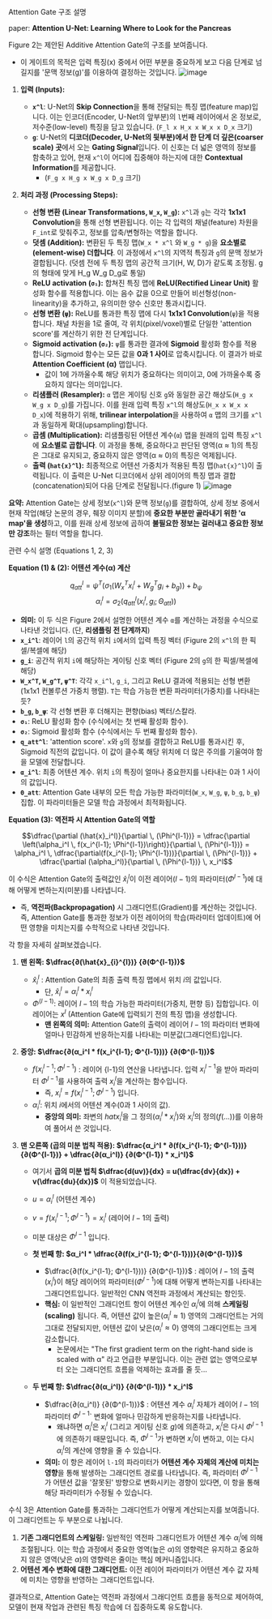 Attention Gate 구조 설명   

paper: **Attention U-Net: Learning Where to Look for the Pancreas**

Figure 2는 제안된 Additive Attention Gate의 구조를 보여줍니다. 
* 이 게이트의 목적은 입력 특징(x) 중에서 어떤 부분을 중요하게 보고 다음 단계로 넘길지를 '문맥 정보(g)'를 이용하여 결정하는 것입니다.
![image](https://github.com/user-attachments/assets/fbe488ed-61b3-46b5-9445-5c3b097fc3b6)



1.  **입력 (Inputs):**
    * **`x^l`**: U-Net의 **Skip Connection**을 통해 전달되는 특징 맵(feature map)입니다. 이는 인코더(Encoder, U-Net의 앞부분)의 `l`번째 레이어에서 온 정보로, 저수준(low-level) 특징을 담고 있습니다. (`F_l x H_x x W_x x D_x` 크기)
    * **`g`**: U-Net의 **디코더(Decoder, U-Net의 뒷부분)에서 한 단계 더 깊은(coarser scale) 곳**에서 오는 **Gating Signal**입니다. 이 신호는 더 넓은 영역의 정보를 함축하고 있어, 현재 `x^l`이 어디에 집중해야 하는지에 대한 **Contextual Information**를 제공합니다.
      * (`F_g x H_g x W_g x D_g` 크기)

2.  **처리 과정 (Processing Steps):**
    * **선형 변환 (Linear Transformations, `W_x`, `W_g`):** `x^l`과 `g`는 각각 **1x1x1 Convolution**을 통해 선형 변환됩니다. 이는 각 입력의 채널(feature) 차원을 `F_int`로 맞춰주고, 정보를 압축/변형하는 역할을 합니다.
    * **덧셈 (Addition):** 변환된 두 특징 맵(`W_x * x^l` 와 `W_g * g`)을 **요소별로(element-wise) 더합니다**. 이 과정에서 `x^l`의 지역적 특징과 `g`의 문맥 정보가 결합됩니다. (덧셈 전에 두 특징 맵의 공간적 크기(H, W, D)가 같도록 조정됨. g의 형태에 맞게 H_g W_g D_g로 통일)
    * **ReLU activation (`σ₁`):** 합쳐진 특징 맵에 **ReLU(Rectified Linear Unit)** 활성화 함수를 적용합니다. 이는 음수 값을 0으로 만들어 비선형성(non-linearity)을 추가하고, 유의미한 양수 신호만 통과시킵니다.
    * **선형 변환 (`ψ`):** ReLU를 통과한 특징 맵에 다시 **1x1x1 Convolution**(`ψ`)을 적용합니다. 채널 차원을 1로 줄여, 각 위치(pixel/voxel)별로 단일한 'attention score'를 계산하기 위한 전 단계입니다.
    * **Sigmoid activation (`σ₂`):** `ψ`를 통과한 결과에 **Sigmoid** 활성화 함수를 적용합니다. Sigmoid 함수는 모든 값을 **0과 1 사이**로 압축시킵니다. 이 결과가 바로 **Attention Coefficient (α)** 맵입니다.
      * 값이 1에 가까울수록 해당 위치가 중요하다는 의미이고, 0에 가까울수록 중요하지 않다는 의미입니다.
    * **리샘플러 (Resampler):** `α` 맵은 게이팅 신호 `g`와 동일한 공간 해상도(`H_g x W_g x D_g`)를 가집니다. 이를 원래 입력 특징 `x^l`의 해상도(`H_x x W_x x D_x`)에 적용하기 위해, **trilinear interpolation**을 사용하여 `α` 맵의 크기를 `x^l`과 동일하게 확대(upsampling)합니다. 
    * **곱셈 (Multiplication):** 리샘플링된 어텐션 계수(`α`) 맵을 원래의 입력 특징 `x^l`에 **요소별로 곱합니다**. 이 과정을 통해, 중요하다고 판단된 영역(α ≈ 1)의 특징은 그대로 유지되고, 중요하지 않은 영역(α ≈ 0)의 특징은 억제됩니다.
    * **출력 (`hat{x}^l`):** 최종적으로 어텐션 가중치가 적용된 특징 맵(`hat{x}^l`)이 출력됩니다. 이 출력은 U-Net 디코더에서 상위 레이어의 특징 맵과 결합(concatenation)되어 다음 단계로 전달됩니다.(figure 1)
![image](https://github.com/user-attachments/assets/288a8e0e-d9ba-438f-9acc-223674f1b033)


**요약:** Attention Gate는 상세 정보(`x^l`)와 문맥 정보(`g`)를 결합하여, 상세 정보 중에서 현재 작업(해당 논문의 경우, 췌장 이미지 분할)에 **중요한 부분만 골라내기 위한 'α map'을 생성**하고, 
이를 원래 상세 정보에 곱하여 **불필요한 정보는 걸러내고 중요한 정보만 강조**하는 필터 역할을 합니다.



관련 수식 설명 (Equations 1, 2, 3)

**Equation (1) & (2): 어텐션 계수(α) 계산** 

$$q_{att}^{l} = \psi^{T}(\sigma_{1}(W_{x}^{T}x_{i}^{l} + W_{g}^{T}g_{i} + b_{g})) + b_{\psi}$$
$$\alpha_{i}^{l} = \sigma_{2}(q_{att}^{l}(x_{i}^{l}, g_{i}; \Theta_{att}))$$

* **의미:** 이 두 식은 Figure 2에서 설명한 어텐션 계수 `α`를 계산하는 과정을 수식으로 나타낸 것입니다. (단, **리샘플링 전 단계까지**)
* **`x_i^l`**: 레이어 `l`의 공간적 위치 `i`에서의 입력 특징 벡터 (Figure 2의 `x^l`의 한 픽셀/복셀에 해당)
* **`g_i`**: 공간적 위치 `i`에 해당하는 게이팅 신호 벡터 (Figure 2의 `g`의 한 픽셀/복셀에 해당)
* **`W_x^T`, `W_g^T`, `ψ^T`**: 각각 `x_i^l`, `g_i`, 그리고 ReLU 결과에 적용되는 선형 변환(1x1x1 컨볼루션 가중치 행렬). `T`는 학습 가능한 변환 파라미터(가중치)를 나타내는 듯?
* **`b_g`, `b_ψ`**: 각 선형 변환 후 더해지는 편향(bias) 벡터/스칼라.
* **`σ₁`**: ReLU 활성화 함수 (수식에서는 첫 번째 활성화 함수).
* **`σ₂`**: Sigmoid 활성화 함수 (수식에서는 두 번째 활성화 함수).
* **`q_att^l`**: 'attention score'. `x`와 `g`의 정보를 결합하고 ReLU를 통과시킨 후, Sigmoid 직전의 값입니다. 이 값이 클수록 해당 위치에 더 많은 주의를 기울여야 함을 모델에 전달합니다.
* **`α_i^l`**: 최종 어텐션 계수. 위치 `i`의 특징이 얼마나 중요한지를 나타내는 0과 1 사이의 값입니다.
* **`Θ_att`**: Attention Gate 내부의 모든 학습 가능한 파라미터(`W_x`, `W_g`, `ψ`, `b_g`, `b_ψ`) 집합. 이 파라미터들은 모델 학습 과정에서 최적화됩니다.

**Equation (3): 역전파 시 Attention Gate의 역할**

$$\dfrac{\partial (\hat{x}_i^l)}{\partial \, (\Phi^{l-1})} = \dfrac{\partial \left(\alpha_i^l \, f(x_i^{l-1}; \Phi^{l-1})\right)}{\partial \, (\Phi^{l-1})} = \alpha_i^l \, \dfrac{\partial(f(x_i^{l-1}; \Phi^{l-1}))}{\partial \, (\Phi^{l-1})} + \dfrac{\partial (\alpha_i^l)}{\partial \, (\Phi^{l-1})} \, x_i^l$$

이 수식은 Attention Gate의 출력값인 $\hat{x}_i^l$이 이전 레이어($l-1$)의 파라미터($Φ^{l-1}$)에 대해 어떻게 변하는지(미분)를 나타냅니다. 
* 즉, **역전파(Backpropagation)** 시 그래디언트(Gradient)를 계산하는 것입니다. 즉, Attention Gate를 통과한 정보가 이전 레이어의 학습(파라미터 업데이트)에 어떤 영향을 미치는지를 수학적으로 나타낸 것입니다.

각 항을 자세히 살펴보겠습니다.

1.  **맨 왼쪽: $\dfrac{∂(\hat{x}_{i}^{l})} {∂(Φ^{l-1})}$**
    * $\hat{x}^{l}_{i}$ : Attention Gate의 최종 출력 특징 맵에서 위치 $i$의 값입니다.
      * 단, $\hat{x}_ {i}^{l} = α_{i}^{l} * x_{i}^{l}$
    * $Φ^(l-1)$: 레이어 $l-1$의 학습 가능한 파라미터(가중치, 편향 등) 집합입니다. 이 레이어는 $x^l$ (Attention Gate에 입력되기 전의 특징 맵)을 생성합니다.
      * **맨 왼쪽의 의미:** Attention Gate의 출력이 레이어 $l-1$의 파라미터 변화에 얼마나 민감하게 반응하는지를 나타내는 미분값(그래디언트)입니다.

2.  **중앙: $\dfrac{∂(α_i^l * f(x_i^{l-1}; Φ^{l-1}))} {∂(Φ^(l-1))}$**
    * $f(x_i^{l-1}; Φ^{l-1})$ : 레이어 {l-1}의 연산을 나타냅니다. 입력 $x_i^{l-1}$을 받아 파라미터 $Φ^{l-1}$를 사용하여 출력 $x_i^l$을 계산하는 함수입니다.
      * 즉, $x_i^l = f(x_i^{l-1}; Φ^{l-1})$ 입니다.
    * $α_i^l$: 위치 $i$에서의 어텐션 계수(0과 1 사이의 값).
      * **중앙의 의미:** 좌변의 $hat{x}_i^l$을 그 정의($α_i^l * x_i^l$)와 $x_i^l$의 정의($f(...)$)를 이용하여 풀어서 쓴 것입니다.

3.  **맨 오른쪽 (곱의 미분 법칙 적용): $\dfrac{α_i^l * ∂(f(x_i^{l-1}; Φ^{l-1}))} {∂(Φ^{l-1})} + \dfrac{∂(α_i^l)} {∂(Φ^{l-1}) * x_i^l}$**
    * 여기서 **곱의 미분 법칙 $\dfrac{d(uv)}{dx} = u(\dfrac{dv}{dx}) + v(\dfrac{du}{dx})$** 이 적용되었습니다.
    * $u = α_i^l$ (어텐션 계수)
    * $v = f(x_i^{l-1}; Φ^{l-1}) = x_i^l$ (레이어 $l-1$의 출력)
    * 미분 대상은 $Φ^{l-1}$ 입니다.

    * **첫 번째 항: $α_i^l * \dfrac{∂(f(x_i^{l-1}; Φ^{l-1}))}{∂(Φ^{l-1})}$**
        * $\dfrac{∂(f(x_i^{l-1}; Φ^{l-1}))} {∂(Φ^{l-1})}$ : 레이어 $l-1$의 출력($x_i^l$)이 해당 레이어의 파라미터($Φ^{l-1}$)에 대해 어떻게 변하는지를 나타내는 그래디언트입니다. 일반적인 CNN 역전파 과정에서 계산되는 항인듯.
        * **핵심:** 이 일반적인 그래디언트 항이 어텐션 계수인 $α_i^l$에 의해 **스케일링(scaling)** 됩니다. 즉, 어텐션 값이 높은($α_i^l ≈ 1$) 영역의 그래디언트는 거의 그대로 전달되지만, 어텐션 값이 낮은($α_i^l ≈ 0$) 영역의 그래디언트는 크게 감소합니다.
          * 논문에서는 "The first gradient term on the right-hand side is scaled with α" 라고 언급한 부분입니다. 이는 관련 없는 영역으로부터 오는 그래디언트 흐름을 억제하는 효과를 줄 듯...

    * **두 번째 항: $\dfrac{∂(α_i^l)} {∂(Φ^(l-1))} * x_i^l$**
        * $\dfrac{∂(α_i^l)} {∂(Φ^(l-1))}$ : 어텐션 계수 $α_i^l$ 자체가 레이어 $l-1$의 파라미터 $Φ^{l-1}$` 변화에 얼마나 민감하게 반응하는지를 나타냅니다.
          * 왜냐하면 $α_i^l$은 $x_i^l$ (그리고 게이팅 신호 $g$)에 의존하고, $x_i^l$은 다시 $Φ^{l-1}$에 의존하기 때문입니다. 즉, $Φ^{l-1}$가 변하면 $x_i^l$이 변하고, 이는 다시 $α_i^l$의 계산에 영향을 줄 수 있습니다.
        * **의미:** 이 항은 레이어 `l-1`의 파라미터가 **어텐션 계수 자체의 계산에 미치는 영향**을 통해 발생하는 그래디언트 경로를 나타냅니다. 즉, 파라미터 $Φ^{l-1}$가 어텐션 값을 '잘못된' 방향으로 변화시키는 경향이 있다면, 이 항을 통해 해당 파라미터가 수정될 수 있습니다.

수식 3은 Attention Gate를 통과하는 그래디언트가 어떻게 계산되는지를 보여줍니다. 이 그래디언트는 두 부분으로 나뉩니다.

1.  **기존 그래디언트의 스케일링:** 일반적인 역전파 그래디언트가 어텐션 계수 $α_i^l$에 의해 조절됩니다. 이는 학습 과정에서 중요한 영역(높은 $α$)의 영향력은 유지하고 중요하지 않은 영역(낮은 $α$)의 영향력은 줄이는 핵심 메커니즘입니다.
2.  **어텐션 계수 변화에 대한 그래디언트:** 이전 레이어 파라미터가 어텐션 계수 값 자체에 미치는 영향을 반영하는 그래디언트입니다.

결과적으로, Attention Gate는 역전파 과정에서 그래디언트 흐름을 동적으로 제어하여, 모델이 현재 작업과 관련된 특징 학습에 더 집중하도록 유도합니다.
